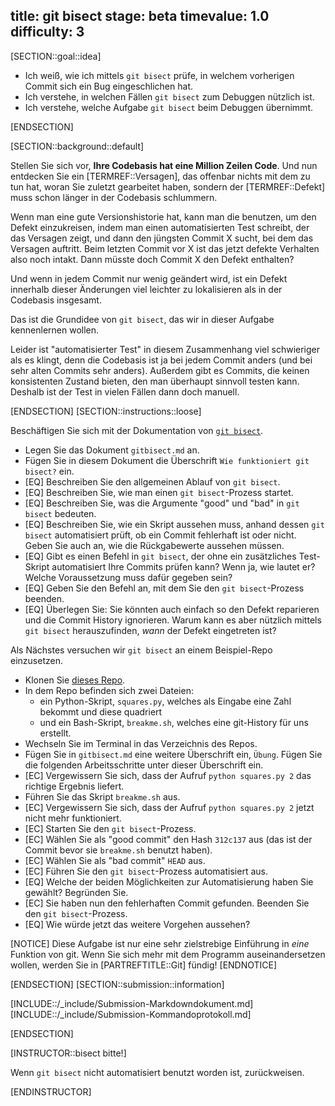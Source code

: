 title: git bisect
stage: beta
timevalue: 1.0
difficulty: 3
---
[SECTION::goal::idea]

- Ich weiß, wie ich mittels `git bisect` prüfe, in welchem vorherigen Commit sich ein Bug eingeschlichen hat.
- Ich verstehe, in welchen Fällen `git bisect` zum Debuggen nützlich ist.
- Ich verstehe, welche Aufgabe `git bisect` beim Debuggen übernimmt.

[ENDSECTION]

[SECTION::background::default]

Stellen Sie sich vor, **Ihre Codebasis hat eine Million Zeilen Code**.
Und nun entdecken Sie ein [TERMREF::Versagen], das offenbar nichts mit dem zu tun hat,
woran Sie zuletzt gearbeitet haben, sondern der [TERMREF::Defekt] muss schon länger
in der Codebasis schlummern.

Wenn man eine gute Versionshistorie hat, kann man die benutzen, um den Defekt einzukreisen, 
indem man einen automatisierten Test schreibt, der das Versagen zeigt,
und dann den jüngsten Commit X sucht, bei dem das Versagen auftritt.
Beim letzten Commit vor X ist das jetzt defekte Verhalten also noch intakt.
Dann müsste doch Commit X den Defekt enthalten?

Und wenn in jedem Commit nur wenig geändert wird, ist ein Defekt innerhalb 
dieser Änderungen viel leichter zu lokalisieren als in der Codebasis insgesamt.

Das ist die Grundidee von `git bisect`, das wir in dieser Aufgabe kennenlernen wollen.

Leider ist "automatisierter Test" in diesem Zusammenhang viel schwieriger als es klingt,
denn die Codebasis ist ja bei jedem Commit anders (und bei sehr alten Commits sehr anders).
Außerdem gibt es Commits, die keinen konsistenten Zustand bieten, den man überhaupt sinnvoll
testen kann.
Deshalb ist der Test in vielen Fällen dann doch manuell.

[ENDSECTION]
[SECTION::instructions::loose]

Beschäftigen Sie sich mit der Dokumentation von [`git bisect`](https://git-scm.com/docs/git-bisect).

- Legen Sie das Dokument `gitbisect.md` an.
- Fügen Sie in diesem Dokument die Überschrift `Wie funktioniert git bisect?` ein.
- [EQ] Beschreiben Sie den allgemeinen Ablauf von `git bisect`.
- [EQ] Beschreiben Sie, wie man einen `git bisect`-Prozess startet.
- [EQ] Beschreiben Sie, was die Argumente "good" und "bad" in `git bisect` bedeuten.
- [EQ] Beschreiben Sie, wie ein Skript aussehen muss, anhand dessen `git bisect` automatisiert prüft, 
  ob ein Commit fehlerhaft ist oder nicht. Geben Sie auch an, wie die Rückgabewerte aussehen müssen. 
- [EQ] Gibt es einen Befehl in `git bisect`, der ohne ein zusätzliches Test-Skript automatisiert
  Ihre Commits prüfen kann?
  Wenn ja, wie lautet er?
  Welche Voraussetzung muss dafür gegeben sein?
- [EQ] Geben Sie den Befehl an, mit dem Sie den `git bisect`-Prozess beenden.
- [EQ] Überlegen Sie: Sie könnten auch einfach so den Defekt reparieren und die Commit History 
  ignorieren.
  Warum kann es aber nützlich mittels `git bisect` herauszufinden, *wann* der Defekt eingetreten ist?

Als Nächstes versuchen wir `git bisect` an einem Beispiel-Repo einzusetzen.

- Klonen Sie [dieses Repo](https://github.com/takluyver/bisect-demo).
- In dem Repo befinden sich zwei Dateien:
  - ein Python-Skript, `squares.py`, welches als Eingabe eine Zahl bekommt und diese quadriert
  - und ein Bash-Skript, `breakme.sh`, welches eine git-History für uns erstellt.
- Wechseln Sie im Terminal in das Verzeichnis des Repos.
- Fügen Sie in `gitbisect.md` eine weitere Überschrift ein, `Übung`.
  Fügen Sie die folgenden Arbeitsschritte unter dieser Überschrift ein.
- [EC] Vergewissern Sie sich, dass der Aufruf `python squares.py 2` das richtige Ergebnis liefert.
- Führen Sie das Skript `breakme.sh` aus. 
- [EC] Vergewissern Sie sich, dass der Aufruf `python squares.py 2` jetzt nicht mehr funktioniert.
- [EC] Starten Sie den `git bisect`-Prozess.
- [EC] Wählen Sie als "good commit" den Hash `312c137` aus (das ist der Commit bevor sie 
  `breakme.sh` benutzt haben).
- [EC] Wählen Sie als "bad commit" `HEAD` aus.
- [EC] Führen Sie den `git bisect`-Prozess automatisiert aus.
- [EQ] Welche der beiden Möglichkeiten zur Automatisierung haben Sie gewählt? Begründen Sie.
- [EC] Sie haben nun den fehlerhaften Commit gefunden.
  Beenden Sie den `git bisect`-Prozess.
- [EQ] Wie würde jetzt das weitere Vorgehen aussehen?

[NOTICE]
Diese Aufgabe ist nur eine sehr zielstrebige Einführung in *eine* Funktion von git.
Wenn Sie sich mehr mit dem Programm auseinandersetzen wollen, werden Sie in 
[PARTREFTITLE::Git] fündig!
[ENDNOTICE]

[ENDSECTION]
[SECTION::submission::information]

[INCLUDE::/_include/Submission-Markdowndokument.md]
[INCLUDE::/_include/Submission-Kommandoprotokoll.md]

[ENDSECTION]

[INSTRUCTOR::bisect bitte!]

Wenn `git bisect` nicht automatisiert benutzt worden ist, zurückweisen.

[ENDINSTRUCTOR]
